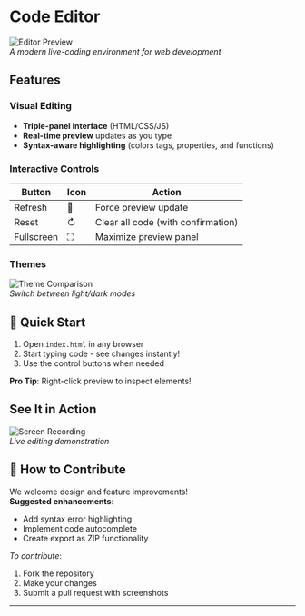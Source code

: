 # Code Editor

![Editor Preview](https://i.imgur.com/editor-screenshot.png)  
*A modern live-coding environment for web development*

## Features

### Visual Editing
- **Triple-panel interface** (HTML/CSS/JS)
- **Real-time preview** updates as you type
- **Syntax-aware highlighting** (colors tags, properties, and functions)

### Interactive Controls
| Button | Icon | Action |
|--------|------|--------|
| Refresh | 🔄 | Force preview update |
| Reset | ↻ | Clear all code (with confirmation) |
| Fullscreen | ⛶ | Maximize preview panel |

### Themes
![Theme Comparison](https://i.imgur.com/theme-comparison.png)  
*Switch between light/dark modes*

## 🚀 Quick Start
1. Open `index.html` in any browser
2. Start typing code - see changes instantly!
3. Use the control buttons when needed

**Pro Tip**: Right-click preview to inspect elements!

## See It in Action
![Screen Recording](https://i.imgur.com/editor-demo.gif)  
*Live editing demonstration*

## 🤝 How to Contribute
We welcome design and feature improvements!  
**Suggested enhancements**:
- Add syntax error highlighting
- Implement code autocomplete
- Create export as ZIP functionality

*To contribute*:  
1. Fork the repository  
2. Make your changes  
3. Submit a pull request with screenshots

---
